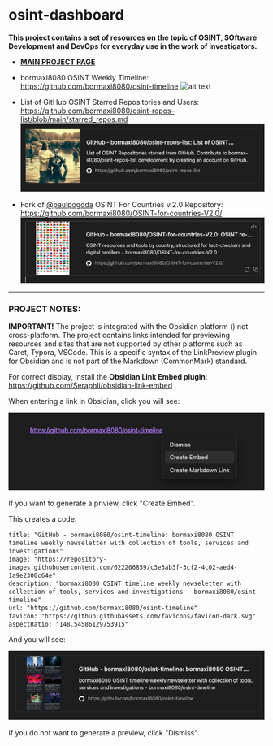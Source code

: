 # osint-dashboard

**This project contains a set of resources on the topic of OSINT, SOftware Development and DevOps for everyday use in the work of investigators.**

- **[MAIN PROJECT PAGE](INDEX.md)**

- bormaxi8080 OSINT Weekly Timeline: https://github.com/bormaxi8080/osint-timeline
![alt text](osint_timeline.png)
- List of GitHub OSINT Starred Repositories and Users: https://github.com/bormaxi8080/osint-repos-list/blob/main/starred_repos.md
![alt text](img/osint_repos_list.png)
- Fork of [@paulpogoda](https://github.com/paulpogoda) OSINT For Countries v.2.0 Repository: https://github.com/bormaxi8080/OSINT-for-countries-V2.0/
![alt text](img/osint_for_countries.png)
----
### PROJECT NOTES:

**IMPORTANT!** The project is integrated with the Obsidian platform () not cross-platform. The project contains links intended for previewing resources and sites that are not supported by other platforms such as Caret, Typora, VSCode. This is a specific syntax of the LinkPreview plugin for Obsidian and is not part of the Markdown (CommonMark) standard.

For correct display, install the **Obsidian Link Embed plugin**: https://github.com/Seraphli/obsidian-link-embed

When entering a link in Obsidian, click you will see:

![alt text](img/create_link.png)

If you want to generate a priview, click "Create Embed".

This creates a code:

```embed
title: "GitHub - bormaxi8080/osint-timeline: bormaxi8080 OSINT timeline weekly newseletter with collection of tools, services and investigations"
image: "https://repository-images.githubusercontent.com/622206859/c3e3ab3f-3cf2-4c02-aed4-1a9e2300c64e"
description: "bormaxi8080 OSINT timeline weekly newseletter with collection of tools, services and investigations - bormaxi8080/osint-timeline"
url: "https://github.com/bormaxi8080/osint-timeline"
favicon: "https://github.githubassets.com/favicons/favicon-dark.svg"
aspectRatio: "148.54586129753915"
```

And you will see:

![alt text](img/osint_timeline.png)

If you do not want to generate a preview, click "Dismiss".
